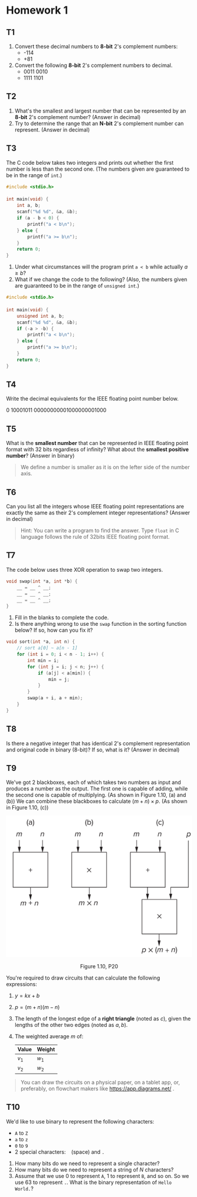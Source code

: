 # Homework 1

## T1

1. Convert these decimal numbers to **8-bit** 2's complement numbers:
    - -114
    - +81
2. Convert the following **8-bit** 2's complement numbers to decimal.
    - 0011 0010
    - 1111 1101

## T2

1. What's the smallest and largest number that can be represented by an **8-bit** 2's complement number? (Answer in decimal)
2. Try to determine the range that an **N-bit** 2's complement number can represent. (Answer in decimal)

## T3

The C code below takes two integers and prints out whether the first number is less than the second one. (The numbers given are guaranteed to be in the range of `int`.)

```c
#include <stdio.h>

int main(void) {
    int a, b;
    scanf("%d %d", &a, &b);
    if (a - b < 0) {
        printf("a < b\n");
    } else {
        printf("a >= b\n");
    }
    return 0;
}
```

1. Under what circumstances will the program print `a < b` while actually $a\geqslant b$?
2. What if we change the code to the following? (Also, the numbers given are guaranteed to be in the range of `unsigned int`.)

```c
#include <stdio.h>

int main(void) {
    unsigned int a, b;
    scanf("%d %d", &a, &b);
    if (-a > -b) {
        printf("a < b\n");
    } else {
        printf("a >= b\n");
    }
    return 0;
}
```

## T4

Write the decimal equivalents for the IEEE floating point number below.

0 10001011 00000000001000000001000

## T5

What is the **smallest number** that can be represented in IEEE floating point format with 32 bits regardless of infinity? What about the **smallest positive number**? (Answer in binary)

> We define a number is smaller as it is on the lefter side of the number axis.

## T6

Can you list all the integers whose IEEE floating point representations are exactly the same as their 2's complement integer representations? (Answer in decimal)

> Hint: You can write a program to find the answer. Type `float` in C language follows the rule of 32bits IEEE floating point format.

## T7

The code below uses three XOR operation to swap two integers.

```c
void swap(int *a, int *b) {
    __ = __ ^ __;
    __ = __ ^ __;
    __ = __ ^ __;
}
```

1. Fill in the blanks to complete the code.
2. Is there anything wrong to use the `swap` function in the sorting function below? If so, how can you fix it?

```c
void sort(int *a, int n) {
    // sort a[0] ~ a[n - 1]
    for (int i = 0; i < n - 1; i++) {
        int min = i;
        for (int j = i; j < n; j++) {
            if (a[j] < a[min]) {
                min = j;
            }
        }
        swap(a + i, a + min);
    }
}
```

## T8

Is there a negative integer that has identical 2's complement representation and original code in binary (8-bit)? If so, what is it? (Answer in decimal)

## T9

We've got 2 blackboxes, each of which takes two numbers as input and produces a number as the output. The first one is capable of adding, while the second one is capable of multiplying. (As shown in Figure 1.10, (a) and (b)) We can combine these blackboxes to calculate $(m+n)\times p$. (As shown in Figure 1.10, (c))

![Image](hw1/T9.png)

<center>Figure 1.10, P20</center>

You're required to draw circuits that can calculate the following expressions:

1. $y=kx+b$
2. $p=(m+n)(m-n)$
3. The length of the longest edge of a **right triangle** (noted as $c$), given the lengths of the other two edges (noted as $a, b$).
4. The weighted average $m$ of:

    | Value | Weight |
    | ----- | ------ |
    | $v_1$ |  $w_1$ |
    | $v_2$ |  $w_2$ |

> You can draw the circuits on a physical paper, on a tablet app, or, preferably, on flowchart makers like https://app.diagrams.net/ .

## T10

We'd like to use binary to represent the following characters:

- `A` to `Z`
- `a` to `z`
- `0` to `9`
- 2 special characters: ` ` (space) and `.`

1. How many bits do we need to represent a single character?
2. How many bits do we need to represent a string of $N$ characters?
3. Assume that we use 0 to represent `A`, 1 to represent `B`, and so on. So we use 63 to represent `.`. What is the binary representation of `Hello World.`?
